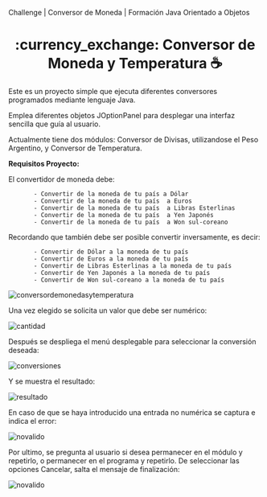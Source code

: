 Challenge | Conversor de Moneda |  Formación Java Orientado a Objetos

<h1 align="center">:currency_exchange: Conversor de Moneda  y Temperatura ☕</h1>

Este es un proyecto simple que ejecuta diferentes conversores programados mediante lenguaje Java.

Emplea diferentes objetos JOptionPanel para desplegar una interfaz sencilla que guía al usuario.

Actualmente tiene dos módulos: Conversor de Divisas, utilizandose el Peso Argentino, y Conversor de Temperatura.

**Requisitos Proyecto:**

El convertidor de moneda debe:

           - Convertir de la moneda de tu país a Dólar
           - Convertir de la moneda de tu país  a Euros
           - Convertir de la moneda de tu país  a Libras Esterlinas
           - Convertir de la moneda de tu país  a Yen Japonés
           - Convertir de la moneda de tu país  a Won sul-coreano

Recordando que también debe ser posible convertir inversamente, es decir:

           - Convertir de Dólar a la moneda de tu país
           - Convertir de Euros a la moneda de tu país
           - Convertir de Libras Esterlinas a la moneda de tu país
           - Convertir de Yen Japonés a la moneda de tu país
           - Convertir de Won sul-coreano a la moneda de tu país

![conversordemonedasytemperatura](https://user-images.githubusercontent.com/111645362/218325145-8fb1d029-1ade-4cdb-815c-10d6e2f51dec.png)

Una vez elegido se solicita un valor que debe ser numérico:

![cantidad](https://user-images.githubusercontent.com/111645362/218325259-9d9b68fd-cdbe-442b-a37a-aabcc0c4b741.png)

Después se despliega el menú desplegable para seleccionar la conversión deseada:

![conversiones](https://user-images.githubusercontent.com/111645362/218326352-37ca1b64-46b3-40de-9ae7-08592d1dab4a.png)

Y se muestra el resultado:

![resultado](https://user-images.githubusercontent.com/111645362/218326432-eff71bbb-8826-406b-b4ff-b6d6e5d019dd.png)

En caso de que se haya introducido una entrada no numérica se captura e indica el error:

![novalido](https://user-images.githubusercontent.com/111645362/218326509-05c556e8-9eae-492e-ac98-0933c657669c.png)

Por ultimo, se pregunta al usuario si desea permanecer en el módulo y repetirlo, o permanecer en el programa y repetirlo.
De seleccionar las opciones Cancelar, salta el mensaje de finalización:

![novalido](https://user-images.githubusercontent.com/111645362/218326577-66754d12-fe04-4ffd-8be1-7481f91e9269.png)

